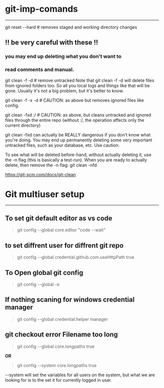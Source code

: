# git-imp-comands
-------------------
git reset --hard # removes staged and working directory changes

## !! be very careful with these !!
### you may end up deleting what you don't want to
### read comments and manual.
git clean -f -d # remove untracked
Note that git clean -f -d will delete files from ignored folders too. So all you local logs and things like that will be gone. Usually it's not a big problem, but it's better to know.

git clean -f -x -d # CAUTION: as above but removes ignored files like config.

git clean -fxd :/ # CAUTION: as above, but cleans untracked and ignored files through the entire repo (without :/, the operation affects only the current directory)

git clean -fxd can actually be REALLY dangerous if you don't know what you're doing. You may end up permanently deleting some very important untracked files, such as your database, etc. Use caution.

To see what will be deleted before-hand, without actually deleting it, use the -n flag (this is basically a test-run). When you are ready to actually delete, then remove the -n flag:
git clean -nfd

https://git-scm.com/docs/git-clean

# Git multiuser setup
--------------------
## To set git default editor as vs code
> git config --global core.editor "code --wait"
## to set diffrent user for diffrent git repo
> git config --global credential.github.com.useHttpPath true

## To Open global git config
> git config --global -e

## If nothing scaning for windows credential manager 
> git config --global credential.helper manager

## git checkout error Filename too long

>  git config --global core.longpaths true

**OR**
>  git config --system core.longpaths true


--system will set the variables for all users on the system, but what we are looking for is to the set it for currently logged in user.
